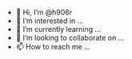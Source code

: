 - 👋 Hi, I’m @h906r
- 👀 I’m interested in ...
- 🌱 I’m currently learning ...
- 💞️ I’m looking to collaborate on ...
- 📫 How to reach me ...

<!---
h906r/h906r is a ✨ special ✨ repository because its `README.md` (this file) appears on your GitHub profile.
You can click the Preview link to take a look at your changes.
--->

